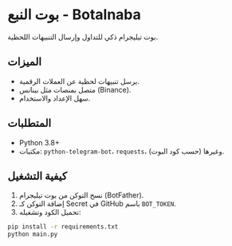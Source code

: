 # بوت النبع - Botalnaba

بوت تيليجرام ذكي للتداول وإرسال التنبيهات اللحظية.

## الميزات
- يرسل تنبيهات لحظية عن العملات الرقمية.
- متصل بمنصات مثل بينانس (Binance).
- سهل الإعداد والاستخدام.

## المتطلبات
- Python 3.8+
- مكتبات: `python-telegram-bot`، `requests`، وغيرها (حسب كود البوت).

## كيفية التشغيل

1. نسخ التوكن من بوت تيليجرام (BotFather).
2. إضافة التوكن كـ Secret في GitHub باسم `BOT_TOKEN`.
3. تحميل الكود وتشغيله:

```bash
pip install -r requirements.txt
python main.py
